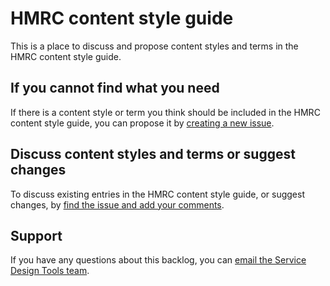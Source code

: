 
# HMRC content style guide

This is a place to discuss and propose content styles and terms in the HMRC content style guide.

## If you cannot find what you need

If there is a content style or term you think should be included in the HMRC content style guide, you can propose it by [creating a new issue](https://github.com/hmrc/HMRC-content-style-guide/issues/new).

## Discuss content styles and terms or suggest changes

To discuss existing entries in the HMRC content style guide, or suggest changes, by [find the issue and add your comments](https://github.com/hmrc/HMRC-content-style-guide/issues/).

## Support

If you have any questions about this backlog, you can [email the Service Design Tools team](mailto:hmrc-service-design-tools-g@digital.hmrc.gov.uk).


